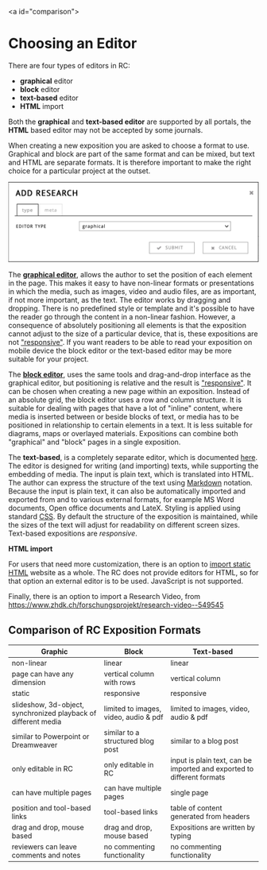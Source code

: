 \<a id="comparison">

# Choosing an Editor 

</a>

  
There are four types of editors in RC: 

- **graphical** editor
- **block** editor
- **text-based** editor 
- **HTML** import

Both the **graphical** and **text-based editor** are supported by all portals, the **HTML** based editor may not be accepted by some journals.

When creating a new exposition you are asked to choose a format to
use. Graphical and block are part of the same format and can be mixed,
but text and HTML are separate formats. It is therefore important to
make the right choice for a particular project at the outset.
 
![choosing a format in the Create Exposition dialog](images/format-picker.png "image showing format picker")

The [**graphical editor**](#workspace-editor), allows the author to
set the position of each element in the page. This makes it easy to
have non-linear formats or presentations in which the media, such as
images, video and audio files, are as important, if not more
important, as the text. The editor works by dragging and
dropping. There is no predefined style or template and it's possible to
have the reader go through the content in a non-linear
fashion. However, a consequence of absolutely positioning all elements
is that the exposition cannot adjust to the size of a particular
device, that is, these expositions are not
["responsive"](https://en.wikipedia.org/wiki/Responsive_web_design). If
you want readers to be able to read your exposition on mobile device
the block editor or the text-based editor may be more suitable for your project.

The [**block editor**](#block-editor), uses the same tools and
drag-and-drop interface as the graphical editor, but positioning is
relative and the result is
["responsive"](https://en.wikipedia.org/wiki/Responsive_web_design). It
can be chosen when creating a new page within an exposition. Instead
of an absolute grid, the block editor uses a row and column structure. It is
suitable for dealing with pages that have a lot of "inline" content,
where media is inserted between or beside blocks of text, or media has to be
positioned in relationship to certain elements in a text. It is less
suitable for diagrams, maps or overlayed materials. Expositions can
combine both "graphical" and "block" pages in a single exposition.

The **text-based**, is a completely separate editor, which is
documented [here](#text-based-editor). The editor is designed for
writing (and importing) texts, while supporting the embedding of
media. The input is plain text, which is translated into HTML. The
author can express the structure of the text using
[Markdown](http://https://en.wikipedia.org/wiki/Markdown)
notation. Because the input is plain text, it can also be
automatically imported and exported from and to various external
formats, for example MS Word documents, Open office documents and
LateX. Styling is applied using standard
[CSS](https://www.w3schools.com/css/ "more information on CSS"). By
default the structure of the exposition is maintained, while the sizes
of the text will adjust for readability on different screen
sizes. Text-based expositions are *responsive*.

**HTML import**

For users that need more customization, there is an option to [import static HTML](#html-import) website as a
whole. The RC does not provide editors for HTML, so for that option an
external editor is to be used. JavaScript is not supported.

Finally, there is an option to import a Research Video, from 
https://www.zhdk.ch/forschungsprojekt/research-video--549545


## Comparison of RC Exposition Formats

| Graphic 														| Block | Text-based |
|-----------------------------------|----------------|----------------|
| non-linear                        | linear                 | linear |
| page can have any dimension       | vertical column with rows                | vertical column |
| static                            |  responsive      |  responsive    |
| slideshow, 3d-object, synchronized playback of different media | limited to images, video, audio & pdf | limited to images, video, audio & pdf |
| similar to Powerpoint or Dreamweaver												| similar to a structured blog post | similar to a blog post |
| only editable in RC											| only editable in RC											| input is plain text, can be imported and exported to different formats  |
| can have multiple pages | can have multiple pages | single page |
| position and tool-based links | tool-based links | table of content generated from headers |
| drag and drop, mouse based       | drag and drop, mouse based       | Expositions are written by typing |
| reviewers can leave comments and notes       | no commenting functionality | no commenting functionality |

